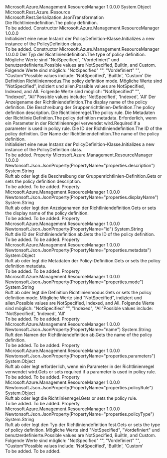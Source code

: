 <Type Name="PolicyDefinition" FullName="Microsoft.Azure.Management.ResourceManager.Models.PolicyDefinition">
  <TypeSignature Language="C#" Value="public class PolicyDefinition : Microsoft.Rest.Azure.IResource" />
  <TypeSignature Language="ILAsm" Value=".class public auto ansi beforefieldinit PolicyDefinition extends System.Object implements class Microsoft.Rest.Azure.IResource" />
  <TypeSignature Language="DocId" Value="T:Microsoft.Azure.Management.ResourceManager.Models.PolicyDefinition" />
  <TypeSignature Language="VB.NET" Value="Public Class PolicyDefinition&#xA;Implements IResource" />
  <TypeSignature Language="F#" Value="type PolicyDefinition = class&#xA;    interface IResource" />
  <AssemblyInfo>
    <AssemblyName>Microsoft.Azure.Management.ResourceManager</AssemblyName>
    <AssemblyVersion>1.0.0.0</AssemblyVersion>
  </AssemblyInfo>
  <Base>
    <BaseTypeName>System.Object</BaseTypeName>
  </Base>
  <Interfaces>
    <Interface>
      <InterfaceName>Microsoft.Rest.Azure.IResource</InterfaceName>
    </Interface>
  </Interfaces>
  <Attributes>
    <Attribute>
      <AttributeName>Microsoft.Rest.Serialization.JsonTransformation</AttributeName>
    </Attribute>
  </Attributes>
  <Docs>
    <summary>
            <span data-ttu-id="47311-101">Die Richtliniendefinition.</span><span class="sxs-lookup"><span data-stu-id="47311-101">The policy definition.</span></span>
            </summary>
    <remarks>To be added.</remarks>
  </Docs>
  <Members>
    <Member MemberName=".ctor">
      <MemberSignature Language="C#" Value="public PolicyDefinition ();" />
      <MemberSignature Language="ILAsm" Value=".method public hidebysig specialname rtspecialname instance void .ctor() cil managed" />
      <MemberSignature Language="DocId" Value="M:Microsoft.Azure.Management.ResourceManager.Models.PolicyDefinition.#ctor" />
      <MemberSignature Language="VB.NET" Value="Public Sub New ()" />
      <MemberType>Constructor</MemberType>
      <AssemblyInfo>
        <AssemblyName>Microsoft.Azure.Management.ResourceManager</AssemblyName>
        <AssemblyVersion>1.0.0.0</AssemblyVersion>
      </AssemblyInfo>
      <Parameters />
      <Docs>
        <summary>
            <span data-ttu-id="47311-102">Initialisiert eine neue Instanz der PolicyDefinition-Klasse.</span><span class="sxs-lookup"><span data-stu-id="47311-102">Initializes a new instance of the PolicyDefinition class.</span></span>
            </summary>
        <remarks>To be added.</remarks>
      </Docs>
    </Member>
    <Member MemberName=".ctor">
      <MemberSignature Language="C#" Value="public PolicyDefinition (string policyType = null, string mode = null, string displayName = null, string description = null, object policyRule = null, object metadata = null, object parameters = null, string id = null, string name = null);" />
      <MemberSignature Language="ILAsm" Value=".method public hidebysig specialname rtspecialname instance void .ctor(string policyType, string mode, string displayName, string description, object policyRule, object metadata, object parameters, string id, string name) cil managed" />
      <MemberSignature Language="DocId" Value="M:Microsoft.Azure.Management.ResourceManager.Models.PolicyDefinition.#ctor(System.String,System.String,System.String,System.String,System.Object,System.Object,System.Object,System.String,System.String)" />
      <MemberSignature Language="VB.NET" Value="Public Sub New (Optional policyType As String = null, Optional mode As String = null, Optional displayName As String = null, Optional description As String = null, Optional policyRule As Object = null, Optional metadata As Object = null, Optional parameters As Object = null, Optional id As String = null, Optional name As String = null)" />
      <MemberSignature Language="F#" Value="new Microsoft.Azure.Management.ResourceManager.Models.PolicyDefinition : string * string * string * string * obj * obj * obj * string * string -&gt; Microsoft.Azure.Management.ResourceManager.Models.PolicyDefinition" Usage="new Microsoft.Azure.Management.ResourceManager.Models.PolicyDefinition (policyType, mode, displayName, description, policyRule, metadata, parameters, id, name)" />
      <MemberType>Constructor</MemberType>
      <AssemblyInfo>
        <AssemblyName>Microsoft.Azure.Management.ResourceManager</AssemblyName>
        <AssemblyVersion>1.0.0.0</AssemblyVersion>
      </AssemblyInfo>
      <Parameters>
        <Parameter Name="policyType" Type="System.String" />
        <Parameter Name="mode" Type="System.String" />
        <Parameter Name="displayName" Type="System.String" />
        <Parameter Name="description" Type="System.String" />
        <Parameter Name="policyRule" Type="System.Object" />
        <Parameter Name="metadata" Type="System.Object" />
        <Parameter Name="parameters" Type="System.Object" />
        <Parameter Name="id" Type="System.String" />
        <Parameter Name="name" Type="System.String" />
      </Parameters>
      <Docs>
        <param name="policyType"><span data-ttu-id="47311-103">Der Typ der Richtliniendefinition.</span><span class="sxs-lookup"><span data-stu-id="47311-103">The type of policy definition.</span></span> <span data-ttu-id="47311-104">Mögliche Werte sind "NotSpecified", "Vordefiniert" und benutzerdefinierte.</span><span class="sxs-lookup"><span data-stu-id="47311-104">Possible values are NotSpecified, BuiltIn, and Custom.</span></span> <span data-ttu-id="47311-105">Folgende Werte sind möglich: "NotSpecified" "", "Vordefiniert" "", "Custom"</span><span class="sxs-lookup"><span data-stu-id="47311-105">Possible values include: 'NotSpecified', 'BuiltIn', 'Custom'</span></span></param>
        <param name="mode"><span data-ttu-id="47311-106">Die Definition Richtlinienmodus.</span><span class="sxs-lookup"><span data-stu-id="47311-106">The policy definition mode.</span></span> <span data-ttu-id="47311-107">Mögliche Werte sind "NotSpecified", indiziert und allen.</span><span class="sxs-lookup"><span data-stu-id="47311-107">Possible values are NotSpecified, Indexed, and All.</span></span> <span data-ttu-id="47311-108">Folgende Werte sind möglich: "NotSpecified" "", "Indexed", "All"</span><span class="sxs-lookup"><span data-stu-id="47311-108">Possible values include: 'NotSpecified', 'Indexed', 'All'</span></span></param>
        <param name="displayName"><span data-ttu-id="47311-109">Der Anzeigename der Richtliniendefinition.</span><span class="sxs-lookup"><span data-stu-id="47311-109">The display name of the policy definition.</span></span></param>
        <param name="description"><span data-ttu-id="47311-110">Die Beschreibung der Gruppenrichtlinien-Definition.</span><span class="sxs-lookup"><span data-stu-id="47311-110">The policy definition description.</span></span></param>
        <param name="policyRule"><span data-ttu-id="47311-111">Die Richtlinienregel.</span><span class="sxs-lookup"><span data-stu-id="47311-111">The policy rule.</span></span></param>
        <param name="metadata"><span data-ttu-id="47311-112">Die Metadaten der Richtlinie Definition.</span><span class="sxs-lookup"><span data-stu-id="47311-112">The policy definition metadata.</span></span></param>
        <param name="parameters"><span data-ttu-id="47311-113">Erforderlich, wenn ein Parameter in der Richtlinienregel verwendet wird.</span><span class="sxs-lookup"><span data-stu-id="47311-113">Required if a parameter is used in policy rule.</span></span></param>
        <param name="id"><span data-ttu-id="47311-114">Die ID der Richtliniendefinition.</span><span class="sxs-lookup"><span data-stu-id="47311-114">The ID of the policy definition.</span></span></param>
        <param name="name"><span data-ttu-id="47311-115">Der Name der Richtliniendefinition.</span><span class="sxs-lookup"><span data-stu-id="47311-115">The name of the policy definition.</span></span></param>
        <summary>
            <span data-ttu-id="47311-116">Initialisiert eine neue Instanz der PolicyDefinition-Klasse.</span><span class="sxs-lookup"><span data-stu-id="47311-116">Initializes a new instance of the PolicyDefinition class.</span></span>
            </summary>
        <remarks>To be added.</remarks>
      </Docs>
    </Member>
    <Member MemberName="Description">
      <MemberSignature Language="C#" Value="public string Description { get; set; }" />
      <MemberSignature Language="ILAsm" Value=".property instance string Description" />
      <MemberSignature Language="DocId" Value="P:Microsoft.Azure.Management.ResourceManager.Models.PolicyDefinition.Description" />
      <MemberSignature Language="VB.NET" Value="Public Property Description As String" />
      <MemberSignature Language="F#" Value="member this.Description : string with get, set" Usage="Microsoft.Azure.Management.ResourceManager.Models.PolicyDefinition.Description" />
      <MemberType>Property</MemberType>
      <AssemblyInfo>
        <AssemblyName>Microsoft.Azure.Management.ResourceManager</AssemblyName>
        <AssemblyVersion>1.0.0.0</AssemblyVersion>
      </AssemblyInfo>
      <Attributes>
        <Attribute>
          <AttributeName>Newtonsoft.Json.JsonProperty(PropertyName="properties.description")</AttributeName>
        </Attribute>
      </Attributes>
      <ReturnValue>
        <ReturnType>System.String</ReturnType>
      </ReturnValue>
      <Docs>
        <summary>
            <span data-ttu-id="47311-117">Ruft ab oder legt die Beschreibung der Gruppenrichtlinien-Definition.</span><span class="sxs-lookup"><span data-stu-id="47311-117">Gets or sets the policy definition description.</span></span>
            </summary>
        <value>To be added.</value>
        <remarks>To be added.</remarks>
      </Docs>
    </Member>
    <Member MemberName="DisplayName">
      <MemberSignature Language="C#" Value="public string DisplayName { get; set; }" />
      <MemberSignature Language="ILAsm" Value=".property instance string DisplayName" />
      <MemberSignature Language="DocId" Value="P:Microsoft.Azure.Management.ResourceManager.Models.PolicyDefinition.DisplayName" />
      <MemberSignature Language="VB.NET" Value="Public Property DisplayName As String" />
      <MemberSignature Language="F#" Value="member this.DisplayName : string with get, set" Usage="Microsoft.Azure.Management.ResourceManager.Models.PolicyDefinition.DisplayName" />
      <MemberType>Property</MemberType>
      <AssemblyInfo>
        <AssemblyName>Microsoft.Azure.Management.ResourceManager</AssemblyName>
        <AssemblyVersion>1.0.0.0</AssemblyVersion>
      </AssemblyInfo>
      <Attributes>
        <Attribute>
          <AttributeName>Newtonsoft.Json.JsonProperty(PropertyName="properties.displayName")</AttributeName>
        </Attribute>
      </Attributes>
      <ReturnValue>
        <ReturnType>System.String</ReturnType>
      </ReturnValue>
      <Docs>
        <summary>
            <span data-ttu-id="47311-118">Ruft ab oder legt den Anzeigenamen der Richtliniendefinition.</span><span class="sxs-lookup"><span data-stu-id="47311-118">Gets or sets the display name of the policy definition.</span></span>
            </summary>
        <value>To be added.</value>
        <remarks>To be added.</remarks>
      </Docs>
    </Member>
    <Member MemberName="Id">
      <MemberSignature Language="C#" Value="public string Id { get; }" />
      <MemberSignature Language="ILAsm" Value=".property instance string Id" />
      <MemberSignature Language="DocId" Value="P:Microsoft.Azure.Management.ResourceManager.Models.PolicyDefinition.Id" />
      <MemberSignature Language="VB.NET" Value="Public ReadOnly Property Id As String" />
      <MemberSignature Language="F#" Value="member this.Id : string" Usage="Microsoft.Azure.Management.ResourceManager.Models.PolicyDefinition.Id" />
      <MemberType>Property</MemberType>
      <AssemblyInfo>
        <AssemblyName>Microsoft.Azure.Management.ResourceManager</AssemblyName>
        <AssemblyVersion>1.0.0.0</AssemblyVersion>
      </AssemblyInfo>
      <Attributes>
        <Attribute>
          <AttributeName>Newtonsoft.Json.JsonProperty(PropertyName="id")</AttributeName>
        </Attribute>
      </Attributes>
      <ReturnValue>
        <ReturnType>System.String</ReturnType>
      </ReturnValue>
      <Docs>
        <summary>
            <span data-ttu-id="47311-119">Ruft die ID der Richtliniendefinition ab.</span><span class="sxs-lookup"><span data-stu-id="47311-119">Gets the ID of the policy definition.</span></span>
            </summary>
        <value>To be added.</value>
        <remarks>To be added.</remarks>
      </Docs>
    </Member>
    <Member MemberName="Metadata">
      <MemberSignature Language="C#" Value="public object Metadata { get; set; }" />
      <MemberSignature Language="ILAsm" Value=".property instance object Metadata" />
      <MemberSignature Language="DocId" Value="P:Microsoft.Azure.Management.ResourceManager.Models.PolicyDefinition.Metadata" />
      <MemberSignature Language="VB.NET" Value="Public Property Metadata As Object" />
      <MemberSignature Language="F#" Value="member this.Metadata : obj with get, set" Usage="Microsoft.Azure.Management.ResourceManager.Models.PolicyDefinition.Metadata" />
      <MemberType>Property</MemberType>
      <AssemblyInfo>
        <AssemblyName>Microsoft.Azure.Management.ResourceManager</AssemblyName>
        <AssemblyVersion>1.0.0.0</AssemblyVersion>
      </AssemblyInfo>
      <Attributes>
        <Attribute>
          <AttributeName>Newtonsoft.Json.JsonProperty(PropertyName="properties.metadata")</AttributeName>
        </Attribute>
      </Attributes>
      <ReturnValue>
        <ReturnType>System.Object</ReturnType>
      </ReturnValue>
      <Docs>
        <summary>
            <span data-ttu-id="47311-120">Ruft ab oder legt die Metadaten der Policy-Definition.</span><span class="sxs-lookup"><span data-stu-id="47311-120">Gets or sets the policy definition metadata.</span></span>
            </summary>
        <value>To be added.</value>
        <remarks>To be added.</remarks>
      </Docs>
    </Member>
    <Member MemberName="Mode">
      <MemberSignature Language="C#" Value="public string Mode { get; set; }" />
      <MemberSignature Language="ILAsm" Value=".property instance string Mode" />
      <MemberSignature Language="DocId" Value="P:Microsoft.Azure.Management.ResourceManager.Models.PolicyDefinition.Mode" />
      <MemberSignature Language="VB.NET" Value="Public Property Mode As String" />
      <MemberSignature Language="F#" Value="member this.Mode : string with get, set" Usage="Microsoft.Azure.Management.ResourceManager.Models.PolicyDefinition.Mode" />
      <MemberType>Property</MemberType>
      <AssemblyInfo>
        <AssemblyName>Microsoft.Azure.Management.ResourceManager</AssemblyName>
        <AssemblyVersion>1.0.0.0</AssemblyVersion>
      </AssemblyInfo>
      <Attributes>
        <Attribute>
          <AttributeName>Newtonsoft.Json.JsonProperty(PropertyName="properties.mode")</AttributeName>
        </Attribute>
      </Attributes>
      <ReturnValue>
        <ReturnType>System.String</ReturnType>
      </ReturnValue>
      <Docs>
        <summary>
            <span data-ttu-id="47311-121">Ruft ab oder legt die Definition Richtlinienmodus.</span><span class="sxs-lookup"><span data-stu-id="47311-121">Gets or sets the policy definition mode.</span></span> <span data-ttu-id="47311-122">Mögliche Werte sind "NotSpecified", indiziert und allen.</span><span class="sxs-lookup"><span data-stu-id="47311-122">Possible values are NotSpecified, Indexed, and All.</span></span> <span data-ttu-id="47311-123">Folgende Werte sind möglich: "NotSpecified" "", "Indexed", "All"</span><span class="sxs-lookup"><span data-stu-id="47311-123">Possible values include: 'NotSpecified', 'Indexed', 'All'</span></span>
            </summary>
        <value>To be added.</value>
        <remarks>To be added.</remarks>
      </Docs>
    </Member>
    <Member MemberName="Name">
      <MemberSignature Language="C#" Value="public string Name { get; }" />
      <MemberSignature Language="ILAsm" Value=".property instance string Name" />
      <MemberSignature Language="DocId" Value="P:Microsoft.Azure.Management.ResourceManager.Models.PolicyDefinition.Name" />
      <MemberSignature Language="VB.NET" Value="Public ReadOnly Property Name As String" />
      <MemberSignature Language="F#" Value="member this.Name : string" Usage="Microsoft.Azure.Management.ResourceManager.Models.PolicyDefinition.Name" />
      <MemberType>Property</MemberType>
      <AssemblyInfo>
        <AssemblyName>Microsoft.Azure.Management.ResourceManager</AssemblyName>
        <AssemblyVersion>1.0.0.0</AssemblyVersion>
      </AssemblyInfo>
      <Attributes>
        <Attribute>
          <AttributeName>Newtonsoft.Json.JsonProperty(PropertyName="name")</AttributeName>
        </Attribute>
      </Attributes>
      <ReturnValue>
        <ReturnType>System.String</ReturnType>
      </ReturnValue>
      <Docs>
        <summary>
            <span data-ttu-id="47311-124">Ruft den Namen der Richtliniendefinition ab.</span><span class="sxs-lookup"><span data-stu-id="47311-124">Gets the name of the policy definition.</span></span>
            </summary>
        <value>To be added.</value>
        <remarks>To be added.</remarks>
      </Docs>
    </Member>
    <Member MemberName="Parameters">
      <MemberSignature Language="C#" Value="public object Parameters { get; set; }" />
      <MemberSignature Language="ILAsm" Value=".property instance object Parameters" />
      <MemberSignature Language="DocId" Value="P:Microsoft.Azure.Management.ResourceManager.Models.PolicyDefinition.Parameters" />
      <MemberSignature Language="VB.NET" Value="Public Property Parameters As Object" />
      <MemberSignature Language="F#" Value="member this.Parameters : obj with get, set" Usage="Microsoft.Azure.Management.ResourceManager.Models.PolicyDefinition.Parameters" />
      <MemberType>Property</MemberType>
      <AssemblyInfo>
        <AssemblyName>Microsoft.Azure.Management.ResourceManager</AssemblyName>
        <AssemblyVersion>1.0.0.0</AssemblyVersion>
      </AssemblyInfo>
      <Attributes>
        <Attribute>
          <AttributeName>Newtonsoft.Json.JsonProperty(PropertyName="properties.parameters")</AttributeName>
        </Attribute>
      </Attributes>
      <ReturnValue>
        <ReturnType>System.Object</ReturnType>
      </ReturnValue>
      <Docs>
        <summary>
            <span data-ttu-id="47311-125">Ruft ab oder legt erforderlich, wenn ein Parameter in der Richtlinienregel verwendet wird.</span><span class="sxs-lookup"><span data-stu-id="47311-125">Gets or sets required if a parameter is used in policy rule.</span></span>
            </summary>
        <value>To be added.</value>
        <remarks>To be added.</remarks>
      </Docs>
    </Member>
    <Member MemberName="PolicyRule">
      <MemberSignature Language="C#" Value="public object PolicyRule { get; set; }" />
      <MemberSignature Language="ILAsm" Value=".property instance object PolicyRule" />
      <MemberSignature Language="DocId" Value="P:Microsoft.Azure.Management.ResourceManager.Models.PolicyDefinition.PolicyRule" />
      <MemberSignature Language="VB.NET" Value="Public Property PolicyRule As Object" />
      <MemberSignature Language="F#" Value="member this.PolicyRule : obj with get, set" Usage="Microsoft.Azure.Management.ResourceManager.Models.PolicyDefinition.PolicyRule" />
      <MemberType>Property</MemberType>
      <AssemblyInfo>
        <AssemblyName>Microsoft.Azure.Management.ResourceManager</AssemblyName>
        <AssemblyVersion>1.0.0.0</AssemblyVersion>
      </AssemblyInfo>
      <Attributes>
        <Attribute>
          <AttributeName>Newtonsoft.Json.JsonProperty(PropertyName="properties.policyRule")</AttributeName>
        </Attribute>
      </Attributes>
      <ReturnValue>
        <ReturnType>System.Object</ReturnType>
      </ReturnValue>
      <Docs>
        <summary>
            <span data-ttu-id="47311-126">Ruft ab oder legt die Richtlinienregel.</span><span class="sxs-lookup"><span data-stu-id="47311-126">Gets or sets the policy rule.</span></span>
            </summary>
        <value>To be added.</value>
        <remarks>To be added.</remarks>
      </Docs>
    </Member>
    <Member MemberName="PolicyType">
      <MemberSignature Language="C#" Value="public string PolicyType { get; set; }" />
      <MemberSignature Language="ILAsm" Value=".property instance string PolicyType" />
      <MemberSignature Language="DocId" Value="P:Microsoft.Azure.Management.ResourceManager.Models.PolicyDefinition.PolicyType" />
      <MemberSignature Language="VB.NET" Value="Public Property PolicyType As String" />
      <MemberSignature Language="F#" Value="member this.PolicyType : string with get, set" Usage="Microsoft.Azure.Management.ResourceManager.Models.PolicyDefinition.PolicyType" />
      <MemberType>Property</MemberType>
      <AssemblyInfo>
        <AssemblyName>Microsoft.Azure.Management.ResourceManager</AssemblyName>
        <AssemblyVersion>1.0.0.0</AssemblyVersion>
      </AssemblyInfo>
      <Attributes>
        <Attribute>
          <AttributeName>Newtonsoft.Json.JsonProperty(PropertyName="properties.policyType")</AttributeName>
        </Attribute>
      </Attributes>
      <ReturnValue>
        <ReturnType>System.String</ReturnType>
      </ReturnValue>
      <Docs>
        <summary>
            <span data-ttu-id="47311-127">Ruft ab oder legt den Typ der Richtliniendefinition fest.</span><span class="sxs-lookup"><span data-stu-id="47311-127">Gets or sets the type of policy definition.</span></span> <span data-ttu-id="47311-128">Mögliche Werte sind "NotSpecified", "Vordefiniert" und benutzerdefinierte.</span><span class="sxs-lookup"><span data-stu-id="47311-128">Possible values are NotSpecified, BuiltIn, and Custom.</span></span> <span data-ttu-id="47311-129">Folgende Werte sind möglich: "NotSpecified" "", "Vordefiniert" "", "Custom"</span><span class="sxs-lookup"><span data-stu-id="47311-129">Possible values include: 'NotSpecified', 'BuiltIn', 'Custom'</span></span>
            </summary>
        <value>To be added.</value>
        <remarks>To be added.</remarks>
      </Docs>
    </Member>
  </Members>
</Type>
